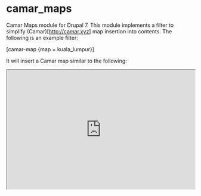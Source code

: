 # camar_maps
Camar Maps module for Drupal 7. This module implements a filter to simplify (Camar)[http://camar.xyz] map insertion into contents. The following is an example filter:

[camar-map {map = kuala_lumpur}]

It will insert a Camar map similar to the following:

<iframe src="http://maps.camar.xyz/camar_map/map.php?map=kuala_lumpur&fsbutton" style="width: 100%; height: 320px;"></iframe>



